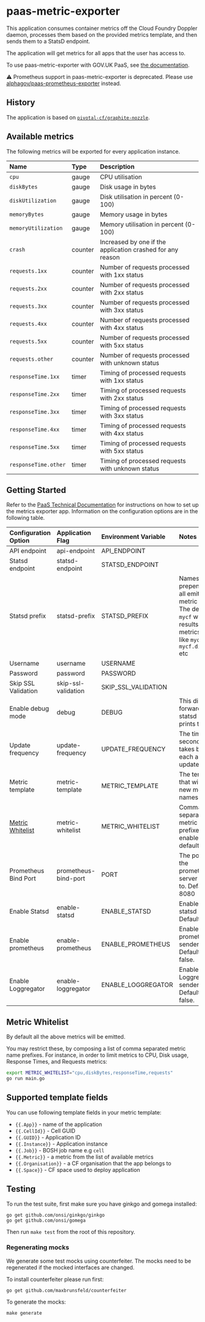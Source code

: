 # paas-metric-exporter

This application consumes container metrics off the Cloud Foundry Doppler daemon, processes them based on the provided metrics template, and then sends them to a StatsD endpoint.

The application will get metrics for all apps that the user has access to.

To use paas-metric-exporter with GOV.UK PaaS, see [the documentation](https://docs.cloud.service.gov.uk/monitoring_apps.html#metrics-exporter-app-with-statsd).

:warning: Prometheus support in paas-metric-exporter is deprecated. Please use [alphagov/paas-prometheus-exporter](https://github.com/alphagov/paas-prometheus-exporter) instead.

## History

The application is based on [`pivotal-cf/graphite-nozzle`](https://github.com/pivotal-cf/graphite-nozzle).

## Available metrics

The following metrics will be exported for every application instance.

|Name|Type|Description|
|:---|:---|:---|
|`cpu`|gauge|CPU utilisation|
|`diskBytes`|gauge|Disk usage in bytes|
|`diskUtilization`|gauge|Disk utilisation in percent (0-100)|
|`memoryBytes`|gauge|Memory usage in bytes|
|`memoryUtilization`|gauge|Memory utilisation in percent (0-100)|
|`crash`|counter|Increased by one if the application crashed for any reason|
|`requests.1xx`|counter|Number of requests processed with 1xx status|
|`requests.2xx`|counter|Number of requests processed with 2xx status|
|`requests.3xx`|counter|Number of requests processed with 3xx status|
|`requests.4xx`|counter|Number of requests processed with 4xx status|
|`requests.5xx`|counter|Number of requests processed with 5xx status|
|`requests.other`|counter|Number of requests processed with unknown status|
|`responseTime.1xx`|timer|Timing of processed requests with 1xx status|
|`responseTime.2xx`|timer|Timing of processed requests with 2xx status|
|`responseTime.3xx`|timer|Timing of processed requests with 3xx status|
|`responseTime.4xx`|timer|Timing of processed requests with 4xx status|
|`responseTime.5xx`|timer|Timing of processed requests with 5xx status|
|`responseTime.other`|timer|Timing of processed requests with unknown status|

## Getting Started

Refer to the [PaaS Technical Documentation](https://docs.cloud.service.gov.uk/monitoring_apps.html#metrics) for instructions on how to set up the metrics exporter app. Information on the configuration options are in the following table.

|Configuration Option|Application Flag|Environment Variable|Notes|
|:---|:---|:---|:---|
|API endpoint|api-endpoint|API_ENDPOINT||
|Statsd endpoint|statsd-endpoint|STATSD_ENDPOINT||
|Statsd prefix|statsd-prefix|STATSD_PREFIX|Namespace prepended to all emitted metric names. The default is `mycf` which results in metrics names like `mycf.cpu`, `mycf.diskBytes` etc|
|Username|username|USERNAME||
|Password|password|PASSWORD||
|Skip SSL Validation|skip-ssl-validation|SKIP_SSL_VALIDATION||
|Enable debug mode|debug|DEBUG|This disables forwarding to statsd and prints to stdout|
|Update frequency|update-frequency|UPDATE_FREQUENCY|The time in seconds, that takes between each apps update call|
|Metric template|metric-template|METRIC_TEMPLATE|The template that will form a new metric namespace|
|[Metric Whitelist](#metric-whitelist)|metric-whitelist|METRIC_WHITELIST|Comma separated metric name prefixes to enable. All by default.|
|Prometheus Bind Port|prometheus-bind-port|PORT|The port that the prometheus server binds to. Default is 8080|
|Enable Statsd|enable-statsd|ENABLE_STATSD|Enable the statsd sender. Default is true.|
|Enable prometheus|enable-prometheus|ENABLE_PROMETHEUS|Enable the prometheus sender. Default is false.|
|Enable Loggregator|enable-loggregator|ENABLE_LOGGREGATOR|Enable the Loggregator sender. Default is false.|

## Metric Whitelist

By default all the above metrics will be emitted.

You may restrict these, by composing a list of comma separated metric name
prefixes. For instance, in order to limit metrics to CPU, Disk usage, Response Times, and Requests metrics:

```sh
export METRIC_WHITELIST="cpu,diskBytes,responseTime,requests"
go run main.go
```

## Supported template fields

You can use following template fields in your metric template:

* `{{.App}}` - name of the application
* `{{.CellId}}` - Cell GUID
* `{{.GUID}}` - Application ID
* `{{.Instance}}` - Application instance
* `{{.Job}}` - BOSH job name e.g `cell`
* `{{.Metric}}` - a metric from the list of available metrics
* `{{.Organisation}}` - a CF organisation that the app belongs to
* `{{.Space}}` - CF space used to deploy application

## Testing

To run the test suite, first make sure you have ginkgo and gomega installed:

```
go get github.com/onsi/ginkgo/ginkgo
go get github.com/onsi/gomega
```

Then run `make test` from the root of this repository.

### Regenerating mocks

We generate some test mocks using counterfeiter. The mocks need to be regenerated if the mocked interfaces are changed.

To install counterfeiter please run first:
```
go get github.com/maxbrunsfeld/counterfeiter
```

To generate the mocks:
```
make generate
```
